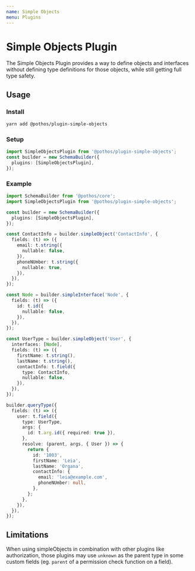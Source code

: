 ```yaml
---
name: Simple Objects
menu: Plugins
---
```


# Simple Objects Plugin

The Simple Objects Plugin provides a way to define objects and interfaces without defining type
definitions for those objects, while still getting full type safety.

## Usage

### Install

```bash
yarn add @pothos/plugin-simple-objects
```

### Setup

```typescript
import SimpleObjectsPlugin from '@pothos/plugin-simple-objects';
const builder = new SchemaBuilder({
  plugins: [SimpleObjectsPlugin],
});
```

### Example

```typescript
import SchemaBuilder from '@pothos/core';
import SimpleObjectsPlugin from '@pothos/plugin-simple-objects';

const builder = new SchemaBuilder({
  plugins: [SimpleObjectsPlugin],
});

const ContactInfo = builder.simpleObject('ContactInfo', {
  fields: (t) => ({
    email: t.string({
      nullable: false,
    }),
    phoneNUmber: t.string({
      nullable: true,
    }),
  }),
});

const Node = builder.simpleInterface('Node', {
  fields: (t) => ({
    id: t.id({
      nullable: false,
    }),
  }),
});

const UserType = builder.simpleObject('User', {
  interfaces: [Node],
  fields: (t) => ({
    firstName: t.string(),
    lastName: t.string(),
    contactInfo: t.field({
      type: ContactInfo,
      nullable: false,
    }),
  }),
});

builder.queryType({
  fields: (t) => ({
    user: t.field({
      type: UserType,
      args: {
        id: t.arg.id({ required: true }),
      },
      resolve: (parent, args, { User }) => {
        return {
          id: '1003',
          firstName: 'Leia',
          lastName: 'Organa',
          contactInfo: {
            email: 'leia@example.com',
            phoneNUmber: null,
          },
        };
      },
    }),
  }),
});
```

## Limitations

When using simpleObjects in combination with other plugins like authorization, those plugins may use
`unknown` as the parent type in some custom fields \(eg. `parent` of a permission check function on
a field\).
